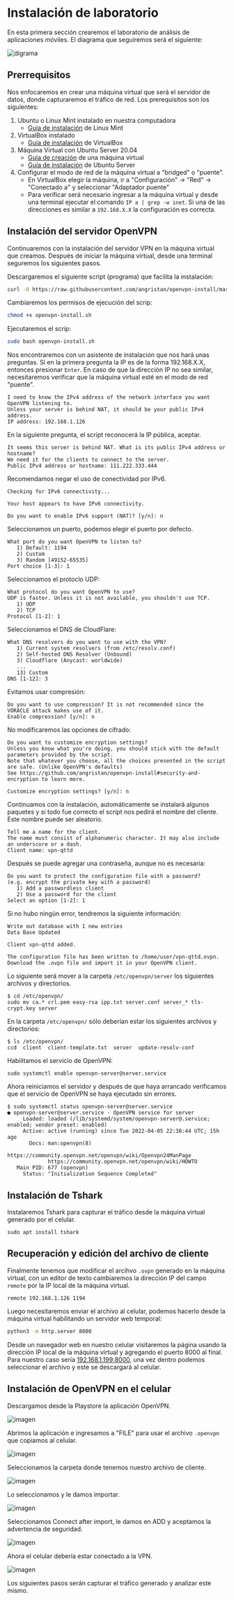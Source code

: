 # Instalación de laboratorio

En esta primera sección crearemos el laboratorio de análisis de aplicaciones móviles. El diagrama que seguiremos será el siguiente:

![digrama](./img/diagrama.png)

## Prerrequisitos

Nos enfocaremos en crear una máquina virtual que será el servidor de datos, donde capturaremos el tráfico de red. Los prerequisitos son los siguientes:

1. Ubuntu o Linux Mint instalado en nuestra computadora
    - [Guía de instalación](https://linuxmint-installation-guide.readthedocs.io/en/latest/) de Linux Mint
2. VirtualBox instalado
    - [Guía de instalación](https://www.virtualbox.org/wiki/Downloads) de VirtualBox
3. Máquina Virtual con Ubuntu Server 20.04
    - [Guía de creación](https://ubuntu.com/tutorials/how-to-run-ubuntu-desktop-on-a-virtual-machine-using-virtualbox) de una máquina virtual
    - [Guía de instalación](https://ubuntu.com/server/docs/installation) de Ubuntu Server
4. Configurar el modo de red de la máquina virtual a "bridged" o "puente".
    - En VirtualBox elegir la máquina, ir a "Configuración" -> "Red" -> "Conectado a" y seleccionar "Adaptador puente"
    - Para verificar será necesario ingresar a la máquina virtual y desde una terminal ejecutar el comando `IP a | grep -w inet`. Si una de las direcciones es similar a `192.168.X.X` la configuración es correcta.

## Instalación del servidor OpenVPN

Continuaremos con la instalación del servidor VPN en la máquina virtual que creamos. Después de iniciar la máquina virtual, desde una terminal seguremos los siguientes pasos.

Descargaremos el siguiente script (programa) que facilita la instalación:

```bash
curl -O https://raw.githubusercontent.com/angristan/openvpn-install/master/openvpn-install.sh
```

Cambiaremos los permisos de ejecución del scrip:

```bash
chmod +x openvpn-install.sh
```

Ejecutaremos el scrip:

```bash
sudo bash openvpn-install.sh
```   

Nos encontraremos con un asistente de instalación que nos hará unas preguntas. Si en la primera pregunta la IP es de la forma 192.168.X.X, entonces presionar `Enter`. En caso de que la dirección IP no sea similar, necesitaremos verificar que la máquina virtual esté en el modo de red "puente".

```
I need to know the IPv4 address of the network interface you want OpenVPN listening to.
Unless your server is behind NAT, it should be your public IPv4 address.
IP address: 192.168.1.126
```

En la siguiente pregunta, el script reconocerá la IP pública, aceptar.   

```
It seems this server is behind NAT. What is its public IPv4 address or hostname?
We need it for the clients to connect to the server.
Public IPv4 address or hostname: 111.222.333.444
```

Recomendamos negar el uso de conectividad por IPv6.

```
Checking for IPv6 connectivity...

Your host appears to have IPv6 connectivity.

Do you want to enable IPv6 support (NAT)? [y/n]: n
```

Seleccionamos un puerto, podemos elegir el puerto por defecto.

```
What port do you want OpenVPN to listen to?
   1) Default: 1194
   2) Custom
   3) Random [49152-65535]
Port choice [1-3]: 1
```

Seleccionamos el protoclo UDP:

```
What protocol do you want OpenVPN to use?
UDP is faster. Unless it is not available, you shouldn't use TCP.
   1) UDP
   2) TCP
Protocol [1-2]: 1
```

Seleccionamos el DNS de CloudFlare:   

```
What DNS resolvers do you want to use with the VPN?
   1) Current system resolvers (from /etc/resolv.conf)
   2) Self-hosted DNS Resolver (Unbound)
   3) Cloudflare (Anycast: worldwide)
   ...
   13) Custom
DNS [1-12]: 3
```

Evitamos usar compresión:

```
Do you want to use compression? It is not recommended since the VORACLE attack makes use of it.
Enable compression? [y/n]: n
```

No modificaremos las opciones de cifrado:   

```
Do you want to customize encryption settings?
Unless you know what you're doing, you should stick with the default parameters provided by the script.
Note that whatever you choose, all the choices presented in the script are safe. (Unlike OpenVPN's defaults)
See https://github.com/angristan/openvpn-install#security-and-encryption to learn more.

Customize encryption settings? [y/n]: n
```

Continuamos con la instalación, automáticamente se instalará algunos paquetes y si todo fue correcto el script nos pedirá el nombre del cliente. Este nombre puede ser aleatorio.

```
Tell me a name for the client.
The name must consist of alphanumeric character. It may also include an underscore or a dash.
Client name: vpn-qttd
```

Después se puede agregar una contraseña, aunque no es necesaria:

```
Do you want to protect the configuration file with a password?
(e.g. encrypt the private key with a password)
   1) Add a passwordless client
   2) Use a password for the client
Select an option [1-2]: 1
```

Si no hubo ningún error, tendremos la siguiente información:   

```
Write out database with 1 new entries
Data Base Updated

Client vpn-qttd added.

The configuration file has been written to /home/user/vpn-qttd.ovpn.
Download the .ovpn file and import it in your OpenVPN client.
```

Lo siguiente será mover a la carpeta `/etc/openvpn/server` los siguientes archivos y directorios.

```
$ cd /etc/openvpn/
sudo mv ca.* crl.pem easy-rsa ipp.txt server.conf server_* tls-crypt.key server
```

En la carpeta `/etc/openvpn/` sólo deberían estar los siguientes archivos y directorios:

```
$ ls /etc/openvpn/
ccd  client  client-template.txt  server  update-resolv-conf
```

Habilitamos el servicio de OpenVPN:

```
sudo systemctl enable openvpn-server@server.service
```

Ahora reiniciamos el servidor y después de que haya arrancado verificamos que el servicio de OpenVPN se haya ejecutado sin errores.

```
$ sudo systemctl status openvpn-server@server.service
● openvpn-server@server.service - OpenVPN service for server
     Loaded: loaded (/lib/systemd/system/openvpn-server@.service; enabled; vendor preset: enabled)
     Active: active (running) since Tue 2022-04-05 22:38:44 UTC; 15h ago
       Docs: man:openvpn(8)
             https://community.openvpn.net/openvpn/wiki/Openvpn24ManPage
             https://community.openvpn.net/openvpn/wiki/HOWTO
   Main PID: 677 (openvpn)
     Status: "Initialization Sequence Completed"
```

## Instalación de Tshark

Instalaremos Tshark para capturar el tráfico desde la máquina virtual generado por el celular.

```
sudo apt install tshark
```

## Recuperación y edición del archivo de cliente

Finalmente tenemos que modificar el arcihvo `.ovpn` generado en la máquina virtual, con un editor de texto cambiaremos la dirección IP del campo `remote` por la IP local de la máquina virtual.

```
remote 192.168.1.126 1194
```

Luego necesitaremos enviar el archivo al celular, podemos hacerlo desde la máquina virtual habilitando un servidor web temporal:

```bash
python3 -m http.server 8000
```

Desde un navegador web en nuestro celular visitaremos la página usando la dirección IP local de la máquina virtual y agregando el puerto 8000 al final. Para nuestro caso sería [192.168.1.199:8000](192.168.1.199:8000), una vez dentro podemos seleccionar el archivo y este se descargará al celular.

## Instalación de OpenVPN en el celular
 
Descargamos desde la Playstore la aplicación OpenVPN.

![imagen](https://user-images.githubusercontent.com/76178268/158872588-579f1ca6-9072-4c7c-81d7-68c9602b0a54.png)

Abrimos la aplicación e ingresamos a "FILE" para usar el archivo `.openvpn` que copiamos al celular.

![imagen](https://user-images.githubusercontent.com/76178268/158872697-5fabfa88-b04f-44f1-a0a5-def0d1529f7b.png)

Seleccionamos la carpeta donde tenemos nuestro archivo de cliente.

![imagen](https://user-images.githubusercontent.com/76178268/158872750-4e3f287e-153e-44c9-b8a7-395f12045222.png)

Lo seleccionamos y le damos importar.

![imagen](https://user-images.githubusercontent.com/76178268/158872805-b444ae76-bb30-47d0-b80e-818f4a363e33.png)

Seleccionamos Connect after import, le damos en ADD y aceptamos la advertencia de seguridad.

![imagen](https://user-images.githubusercontent.com/76178268/158872974-4f230c9b-05ab-4a16-bcd5-2cca9d754107.png)

Ahora el celular debería estar conectado a la VPN.

![imagen](https://user-images.githubusercontent.com/76178268/158873016-0524f35d-f5ef-41d7-af5d-65fc963f243d.png)

Los siguientes pasos serán capturar el tráfico generado y analizar este mismo.
